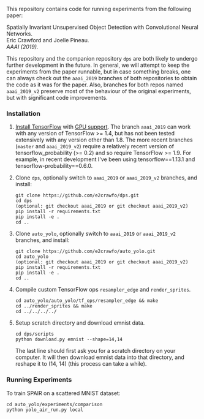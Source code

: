 This repository contains code for running experiments from the following paper:

Spatially Invariant Unsupervised Object Detection with Convolutional Neural Networks.  
Eric Crawford and Joelle Pineau.  
*AAAI (2019).*

This repository and the companion repository `dps` are both likely to undergo
further development in the future. In general, we will attempt to keep the
experiments from the paper runnable, but in case something breaks, one
can always check out the `aaai_2019` branches of both repositories to obtain
the code as it was for the paper. Also, branches for both repos
named `aaai_2019_v2` preserve most of the behaviour of the original experiments,
but with significant code improvements.

### Installation
1. [Install TensorFlow](https://www.tensorflow.org/install/) with [GPU support](https://www.tensorflow.org/install/gpu).
   The branch `aaai_2019` can work with any version of TensorFlow >= 1.4, but has not been tested extensively with any version other than 1.8.
   The more recent branches (`master` and `aaai_2019_v2`) require a relatively recent version of tensorflow_probability (>= 0.2) and so require TensorFlow >= 1.9. For example, in recent development I've been using tensorflow==1.13.1 and tensorflow-probability==0.6.0.

2. Clone `dps`, optionally switch to `aaai_2019` or `aaai_2019_v2` branches, and install:
    ```
    git clone https://github.com/e2crawfo/dps.git
    cd dps
    (optional: git checkout aaai_2019 or git checkout aaai_2019_v2)
    pip install -r requirements.txt
    pip install -e .
    cd ..
    ```

3. Clone `auto_yolo`, optionally switch to `aaai_2019` or `aaai_2019_v2` branches, and install:
    ```
    git clone https://github.com/e2crawfo/auto_yolo.git
    cd auto_yolo
    (optional: git checkout aaai_2019 or git checkout aaai_2019_v2)
    pip install -r requirements.txt
    pip install -e .
    cd ..
    ```

4. Compile custom TensorFlow ops `resampler_edge` and `render_sprites`.
    ```
    cd auto_yolo/auto_yolo/tf_ops/resampler_edge && make
    cd ../render_sprites && make
    cd ../../../../
    ```

5. Setup scratch directory and download emnist data.
    ```
    cd dps/scripts
    python download.py emnist --shape=14,14
    ```
    The last line should first ask you for a scratch directory on your computer. It will then download emnist data into that directory, and reshape it to (14, 14) (this process can take a while).


### Running Experiments
To train SPAIR on a scattered MNIST dataset:
```
cd auto_yolo/experiments/comparison
python yolo_air_run.py local
```
